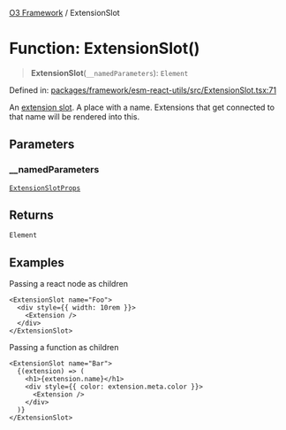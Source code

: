 [O3 Framework](../API.md) / ExtensionSlot

# Function: ExtensionSlot()

> **ExtensionSlot**(`__namedParameters`): `Element`

Defined in: [packages/framework/esm-react-utils/src/ExtensionSlot.tsx:71](https://github.com/openmrs/openmrs-esm-core/blob/main/packages/framework/esm-react-utils/src/ExtensionSlot.tsx#L71)

An [extension slot](https://o3-docs.openmrs.org/docs/extension-system).
A place with a name. Extensions that get connected to that name
will be rendered into this.

## Parameters

### \_\_namedParameters

[`ExtensionSlotProps`](../interfaces/ExtensionSlotProps.md)

## Returns

`Element`

## Examples

Passing a react node as children

```tsx
<ExtensionSlot name="Foo">
  <div style={{ width: 10rem }}>
    <Extension />
  </div>
</ExtensionSlot>
```

Passing a function as children

```tsx
<ExtensionSlot name="Bar">
  {(extension) => (
    <h1>{extension.name}</h1>
    <div style={{ color: extension.meta.color }}>
      <Extension />
    </div>
  )}
</ExtensionSlot>
```
